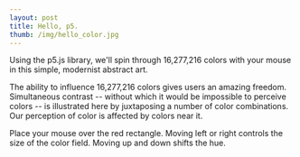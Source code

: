 ```yaml
---
layout: post
title: Hello, p5.
thumb: /img/hello_color.jpg
---
```


Using the p5.js library, we'll spin through 16,277,216 colors with your mouse in this simple, modernist abstract art.

<script src="//scott.ai/js/hello_color.js"></script>
<div id="hello-color-canvas">
</div>

The ability to influence 16,277,216 colors gives users an amazing freedom.   Simultaneous contrast -- without
which it would be impossible to perceive colors -- is illustrated here by juxtaposing a number of color
combinations.  Our perception of color is affected by colors near it. 

Place your mouse over the red rectangle.  Moving left or right controls
the size of the color field.  Moving up and down shifts the hue.


